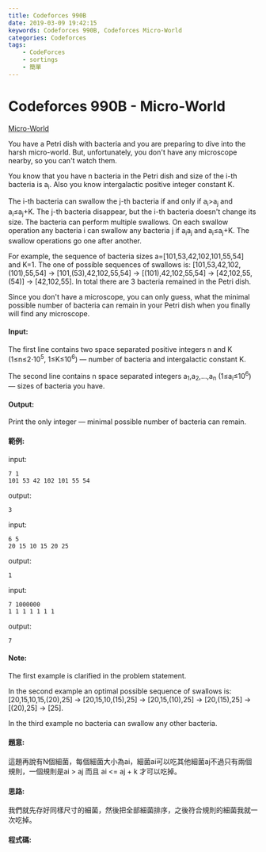 ```yaml
---
title: Codeforces 990B
date: 2019-03-09 19:42:15
keywords: Codeforces 990B, Codeforces Micro-World
categories: Codeforces
tags:
    - CodeForces
    - sortings
    - 簡單
---
```

# Codeforces 990B - Micro-World
[Micro-World](https://codeforces.com/problemset/problem/990/B)

You have a Petri dish with bacteria and you are preparing to dive into the harsh micro-world. But, unfortunately, you don't have any microscope nearby, so you can't watch them.
<!-- more -->
You know that you have n bacteria in the Petri dish and size of the i-th bacteria is a<sub>i</sub>. Also you know intergalactic positive integer constant K.

The i-th bacteria can swallow the j-th bacteria if and only if a<sub>i</sub>>a<sub>j</sub> and a<sub>i</sub>≤a<sub>j</sub>+K. The j-th bacteria disappear, but the i-th bacteria doesn't change its size. The bacteria can perform multiple swallows. On each swallow operation any bacteria i can swallow any bacteria j if a<sub>i</sub>a<sub>j</sub> and a<sub>i</sub>≤a<sub>j</sub>+K. The swallow operations go one after another.

For example, the sequence of bacteria sizes a=[101,53,42,102,101,55,54] and K=1. The one of possible sequences of swallows is: [101,53,42,102,(101),55,54] → [101,(53),42,102,55,54] → [(101),42,102,55,54] → [42,102,55,(54)] → [42,102,55]. In total there are 3 bacteria remained in the Petri dish.

Since you don't have a microscope, you can only guess, what the minimal possible number of bacteria can remain in your Petri dish when you finally will find any microscope.


#### Input:
The first line contains two space separated positive integers n and K (1≤n≤2⋅10<sup>5</sup>, 1≤K≤10<sup>6</sup>) — number of bacteria and intergalactic constant K.

The second line contains n space separated integers a<sub>1</sub>,a<sub>2</sub>,…,a<sub>n</sub> (1≤a<sub>i</sub>≤10<sup>6</sup>) — sizes of bacteria you have.

#### Output:
Print the only integer — minimal possible number of bacteria can remain.

#### 範例:
input:
```
7 1
101 53 42 102 101 55 54
```
output:
```
3
```
input:
```
6 5
20 15 10 15 20 25
```
output:
```
1
```
input:
```
7 1000000
1 1 1 1 1 1 1
```
output:
```
7
```
#### Note:
The first example is clarified in the problem statement.

In the second example an optimal possible sequence of swallows is: [20,15,10,15,(20),25] → [20,15,10,(15),25] → [20,15,(10),25] → [20,(15),25] → [(20),25] → [25].

In the third example no bacteria can swallow any other bacteria.

#### 題意:
這題再說有N個細菌，每個細菌大小為ai，細菌ai可以吃其他細菌aj不過只有兩個規則，一個規則是ai > aj 而且 ai <= aj + k 才可以吃掉。

#### 思路:
我們就先存好同樣尺寸的細菌，然後把全部細菌排序，之後符合規則的細菌我就一次吃掉。

#### 程式碼:
<script src="https://gist.github.com/Daviswww/ea7da7267654c3a79516b4bb44aac686.js"></script>

